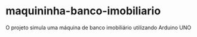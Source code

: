 # maquininha-banco-imobiliario
 O projeto simula uma máquina de banco imobiliário utilizando Arduino UNO
